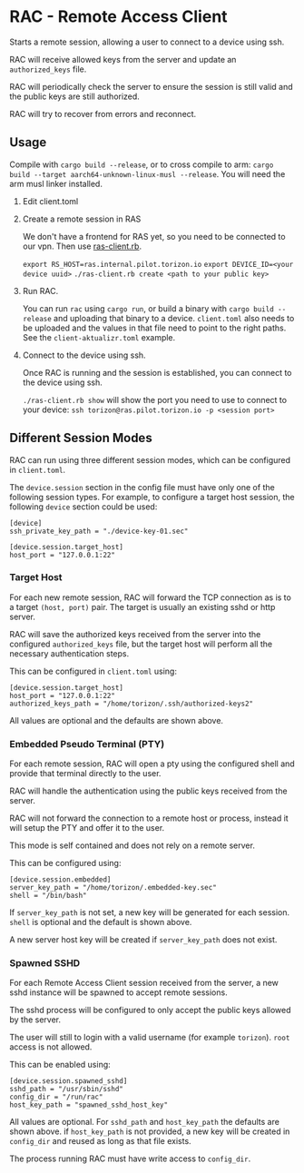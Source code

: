 # RAC - Remote Access Client

Starts a remote session, allowing a user to connect to a device using ssh.

RAC will receive allowed keys from the server and update an `authorized_keys` file.

RAC will periodically check the server to ensure the session is still
valid and the public keys are still authorized.

RAC will try to recover from errors and reconnect.

## Usage

Compile with `cargo build --release`, or to cross compile to arm: `cargo build --target aarch64-unknown-linux-musl --release`. You will need the arm musl linker installed. 

1. Edit client.toml
   
2. Create a remote session in RAS
   
   We don't have a frontend for RAS yet, so you need to be connected to our vpn. Then use [ras-client.rb](https://gitlab.com/torizon-platform/ras/-/blob/master/ras-client.rb).
   
   `export RS_HOST=ras.internal.pilot.torizon.io`
   `export DEVICE_ID=<your device uuid>`
   `./ras-client.rb create <path to your public key>`

3. Run RAC.

   You can run `rac` using `cargo run`, or build a binary with `cargo build --release` and uploading that binary to a device. `client.toml` also needs to be uploaded and the values in that file need to point to the right paths. See the `client-aktualizr.toml` example.

4. Connect to the device using ssh.

   Once RAC is running and the session is established, you can connect to the device using ssh.

    `./ras-client.rb show` will show the port you need to use to connect to your device: `ssh torizon@ras.pilot.torizon.io -p <session port>` 
    

## Different Session Modes

RAC can run using three different session modes, which can be configured in `client.toml`.

The `device.session` section in the config file must have only one of the following session types. For example, to configure a target host session, the following `device` section could be used:

```
[device]
ssh_private_key_path = "./device-key-01.sec"

[device.session.target_host]
host_port = "127.0.0.1:22"
```

### Target Host

For each new remote session, RAC will forward the TCP connection as is to a target `(host, port)` pair. The target is usually an existing sshd or http server.

RAC will save the authorized keys received from the server into the configured `authorized_keys` file, but the target host will perform all the necessary authentication steps.

This can be configured in `client.toml` using:

```
[device.session.target_host]
host_port = "127.0.0.1:22"
authorized_keys_path = "/home/torizon/.ssh/authorized-keys2" 
```

All values are optional and the defaults are shown above.

### Embedded Pseudo Terminal (PTY)

For each remote session, RAC will open a pty using the configured shell and provide that terminal directly to the user. 

RAC will handle the authentication using the public keys received from the server.

RAC will not forward the connection to a remote host or process, instead it will setup the PTY and offer it to the user.

This mode is self contained and does not rely on a remote server.

This can be configured using:

```
[device.session.embedded]
server_key_path = "/home/torizon/.embedded-key.sec"
shell = "/bin/bash"
```

If `server_key_path` is not set, a new key will be generated for each session. `shell` is optional and the default is shown above.

A new server host key will be created if `server_key_path` does not exist.

### Spawned SSHD

For each Remote Access Client session received from the server, a new sshd instance will be
spawned to accept remote sessions.

The sshd process will be configured to only accept the public keys
allowed by the server.

The user will still to login with a valid username (for example `torizon`). `root` access is not allowed.

This can be enabled using:

```
[device.session.spawned_sshd]
sshd_path = "/usr/sbin/sshd"
config_dir = "/run/rac"
host_key_path = "spawned_sshd_host_key"
```

All values are optional. For `sshd_path` and `host_key_path` the defaults are shown above. if `host_key_path` is not provided, a new key will be created in `config_dir` and reused as long as that file exists.

The process running RAC must have write access to `config_dir`.
